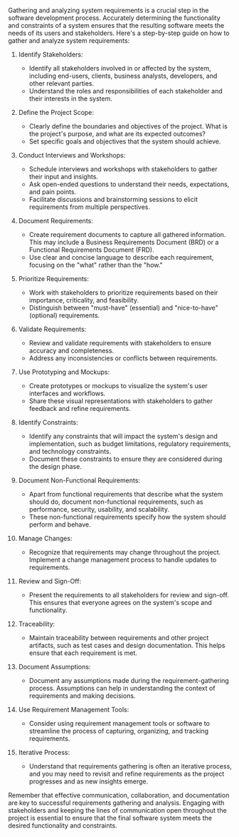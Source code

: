 Gathering and analyzing system requirements is a crucial step in the software development process. Accurately determining the functionality and constraints of a system ensures that the resulting software meets the needs of its users and stakeholders. Here's a step-by-step guide on how to gather and analyze system requirements:

1. Identify Stakeholders:
   - Identify all stakeholders involved in or affected by the system, including end-users, clients, business analysts, developers, and other relevant parties.
   - Understand the roles and responsibilities of each stakeholder and their interests in the system.

2. Define the Project Scope:
   - Clearly define the boundaries and objectives of the project. What is the project's purpose, and what are its expected outcomes?
   - Set specific goals and objectives that the system should achieve.

3. Conduct Interviews and Workshops:
   - Schedule interviews and workshops with stakeholders to gather their input and insights.
   - Ask open-ended questions to understand their needs, expectations, and pain points.
   - Facilitate discussions and brainstorming sessions to elicit requirements from multiple perspectives.

4. Document Requirements:
   - Create requirement documents to capture all gathered information. This may include a Business Requirements Document (BRD) or a Functional Requirements Document (FRD).
   - Use clear and concise language to describe each requirement, focusing on the "what" rather than the "how."

5. Prioritize Requirements:
   - Work with stakeholders to prioritize requirements based on their importance, criticality, and feasibility.
   - Distinguish between "must-have" (essential) and "nice-to-have" (optional) requirements.

6. Validate Requirements:
   - Review and validate requirements with stakeholders to ensure accuracy and completeness.
   - Address any inconsistencies or conflicts between requirements.

7. Use Prototyping and Mockups:
   - Create prototypes or mockups to visualize the system's user interfaces and workflows.
   - Share these visual representations with stakeholders to gather feedback and refine requirements.

8. Identify Constraints:
   - Identify any constraints that will impact the system's design and implementation, such as budget limitations, regulatory requirements, and technology constraints.
   - Document these constraints to ensure they are considered during the design phase.

9. Document Non-Functional Requirements:
   - Apart from functional requirements that describe what the system should do, document non-functional requirements, such as performance, security, usability, and scalability.
   - These non-functional requirements specify how the system should perform and behave.

10. Manage Changes:
    - Recognize that requirements may change throughout the project. Implement a change management process to handle updates to requirements.

11. Review and Sign-Off:
    - Present the requirements to all stakeholders for review and sign-off. This ensures that everyone agrees on the system's scope and functionality.

12. Traceability:
    - Maintain traceability between requirements and other project artifacts, such as test cases and design documentation. This helps ensure that each requirement is met.

13. Document Assumptions:
    - Document any assumptions made during the requirement-gathering process. Assumptions can help in understanding the context of requirements and making decisions.

14. Use Requirement Management Tools:
    - Consider using requirement management tools or software to streamline the process of capturing, organizing, and tracking requirements.

15. Iterative Process:
    - Understand that requirements gathering is often an iterative process, and you may need to revisit and refine requirements as the project progresses and as new insights emerge.

Remember that effective communication, collaboration, and documentation are key to successful requirements gathering and analysis. Engaging with stakeholders and keeping the lines of communication open throughout the project is essential to ensure that the final software system meets the desired functionality and constraints.